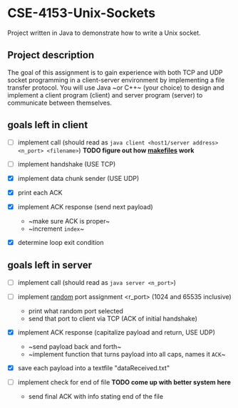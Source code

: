 # CSE-4153-Unix-Sockets
Project written in Java to demonstrate how to write a Unix socket. 

## Project description 
The  goal  of  this  assignment  is  to  gain  experience  with  both  TCP  and  UDP  socket  programming  in  a client-server environment by implementing a file transfer protocol. You will use Java ~or C++~  (your  choice)  to  design  and  implement  a  client  program  (client)  and  server  program (server) to communicate between themselves. 

## goals left in client
- [ ] implement call (should read as `java client <host1/server address> <n_port> <filename>`) **TODO figure out how [makefiles](http://www.henrywowen.com/post.php?p_id=7 "makefile intro") work**
- [ ] implement handshake (USE TCP)
- [x] implement data chunk sender (USE UDP)
- [x] print each ACK 
- [x] implement ACK response (send next payload)
    * ~make sure ACK is proper~ 
    * ~increment `index`~
    
- [x] determine loop exit condition


## goals left in server
- [ ] implement call (should read as `java server <n_port>`)
- [ ] implement [random](https://www.geeksforgeeks.org/generating-random-numbers-in-java/ "random number generator") port assignment <r_port> (1024 and 65535 inclusive)
    * print what random port selected
    * send that port to client via TCP (ACK of initial handshake)
- [x] implement ACK response (capitalize payload and return, USE UDP)
    * ~send payload back and forth~
    * ~implement function that turns payload into all caps, names it `ACK`~
    
- [x] save each payload into a textfile "dataReceived.txt"
- [ ] implement check for end of file **TODO come up with better system here**
   * send final ACK with info stating end of the file

